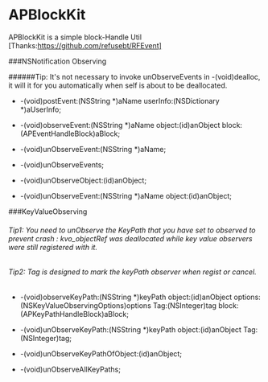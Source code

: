 # APBlockKit
APBlockKit is a simple block-Handle Util
[Thanks:https://github.com/refusebt/RFEvent]

###NSNotification Observing 


######Tip: It's not necessary to invoke unObserveEvents in -(void)dealloc, it will it for you automatically when self is about to be deallocated.

* -(void)postEvent:(NSString *)aName userInfo:(NSDictionary *)aUserInfo;

* -(void)observeEvent:(NSString *)aName object:(id)anObject block:(APEventHandleBlock)aBlock;

* -(void)unObserveEvent:(NSString *)aName;

* -(void)unObserveEvents;

* -(void)unObserveObject:(id)anObject;

* -(void)unObserveEvent:(NSString *)aName object:(id)anObject;

###KeyValueObserving 

###### Tip1: You need to unObserve the KeyPath that you have set to observed to prevent crash : kvo_objectRef was deallocated while key value observers were still registered with it.

###### Tip2: Tag is designed to mark the keyPath observer when regist or cancel.


* -(void)observeKeyPath:(NSString *)keyPath object:(id)anObject options:(NSKeyValueObservingOptions)options Tag:(NSInteger)tag block:(APKeyPathHandleBlock)aBlock;

* -(void)unObserveKeyPath:(NSString *)keyPath object:(id)anObject Tag:(NSInteger)tag;

* -(void)unObserveKeyPathOfObject:(id)anObject;

* -(void)unObserveAllKeyPaths;
